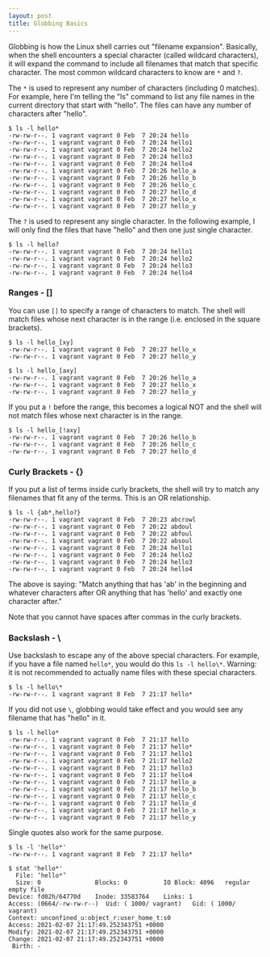 ```yaml
---
layout: post
title: Globbing Basics
---
```


Globbing is how the Linux shell carries out "filename expansion". Basically, when the shell encounters a special character (called wildcard characters), it will expand the command to include all filenames that match that specific character. 
The most common wildcard characters to know are `*` and `?`.

The `*` is used to represent any number of characters (including 0 matches). For example, here I'm telling the "ls" command to list any file names in the current directory that start with "hello". The files can have any number of characters after "hello". 

```
$ ls -l hello*
-rw-rw-r--. 1 vagrant vagrant 0 Feb  7 20:24 hello
-rw-rw-r--. 1 vagrant vagrant 0 Feb  7 20:24 hello1
-rw-rw-r--. 1 vagrant vagrant 0 Feb  7 20:24 hello2
-rw-rw-r--. 1 vagrant vagrant 0 Feb  7 20:24 hello3
-rw-rw-r--. 1 vagrant vagrant 0 Feb  7 20:24 hello4
-rw-rw-r--. 1 vagrant vagrant 0 Feb  7 20:26 hello_a
-rw-rw-r--. 1 vagrant vagrant 0 Feb  7 20:26 hello_b
-rw-rw-r--. 1 vagrant vagrant 0 Feb  7 20:26 hello_c
-rw-rw-r--. 1 vagrant vagrant 0 Feb  7 20:27 hello_d
-rw-rw-r--. 1 vagrant vagrant 0 Feb  7 20:27 hello_x
-rw-rw-r--. 1 vagrant vagrant 0 Feb  7 20:27 hello_y
```

The `?` is used to represent any single character. In the following example, I will only find the files that have "hello" and then one just single character.
```
$ ls -l hello?
-rw-rw-r--. 1 vagrant vagrant 0 Feb  7 20:24 hello1
-rw-rw-r--. 1 vagrant vagrant 0 Feb  7 20:24 hello2
-rw-rw-r--. 1 vagrant vagrant 0 Feb  7 20:24 hello3
-rw-rw-r--. 1 vagrant vagrant 0 Feb  7 20:24 hello4
```

### Ranges - []
You can use `[]` to specify a range of characters to match. The shell will match files whose next character is in the range (i.e. enclosed in the square brackets).

```
$ ls -l hello_[xy]
-rw-rw-r--. 1 vagrant vagrant 0 Feb  7 20:27 hello_x
-rw-rw-r--. 1 vagrant vagrant 0 Feb  7 20:27 hello_y

$ ls -l hello_[axy]
-rw-rw-r--. 1 vagrant vagrant 0 Feb  7 20:26 hello_a
-rw-rw-r--. 1 vagrant vagrant 0 Feb  7 20:27 hello_x
-rw-rw-r--. 1 vagrant vagrant 0 Feb  7 20:27 hello_y
```

If you put a `!` before the range, this becomes a logical NOT and the shell will not match files whose next character is in the range.

```
$ ls -l hello_[!axy]
-rw-rw-r--. 1 vagrant vagrant 0 Feb  7 20:26 hello_b
-rw-rw-r--. 1 vagrant vagrant 0 Feb  7 20:26 hello_c
-rw-rw-r--. 1 vagrant vagrant 0 Feb  7 20:27 hello_d
```

### Curly Brackets - {}
If you put a list of terms inside curly brackets, the shell will try to match any filenames that fit any of the terms. This is an OR relationship.

```
$ ls -l {ab*,hello?}
-rw-rw-r--. 1 vagrant vagrant 0 Feb  7 20:23 abcrowl
-rw-rw-r--. 1 vagrant vagrant 0 Feb  7 20:22 abdoul
-rw-rw-r--. 1 vagrant vagrant 0 Feb  7 20:22 abfoul
-rw-rw-r--. 1 vagrant vagrant 0 Feb  7 20:22 absoul
-rw-rw-r--. 1 vagrant vagrant 0 Feb  7 20:24 hello1
-rw-rw-r--. 1 vagrant vagrant 0 Feb  7 20:24 hello2
-rw-rw-r--. 1 vagrant vagrant 0 Feb  7 20:24 hello3
-rw-rw-r--. 1 vagrant vagrant 0 Feb  7 20:24 hello4
```

The above is saying: "Match anything that has 'ab' in the beginning and whatever characters after OR anything that has 'hello' and exactly one character after."

Note that you cannot have spaces after commas in the curly brackets.

### Backslash - \
Use backslash to escape any of the above special characters. For example, if you have a file named `hello*`, you would do this `ls -l hello\*`. Warning: it is not recommended to actually name files with these special characters. 

```
$ ls -l hello\*
-rw-rw-r--. 1 vagrant vagrant 0 Feb  7 21:17 hello*
```

If you did not use `\`, globbing would take effect and you would see any filename that has "hello" in it.

```
$ ls -l hello*
-rw-rw-r--. 1 vagrant vagrant 0 Feb  7 21:17 hello
-rw-rw-r--. 1 vagrant vagrant 0 Feb  7 21:17 hello*
-rw-rw-r--. 1 vagrant vagrant 0 Feb  7 21:17 hello1
-rw-rw-r--. 1 vagrant vagrant 0 Feb  7 21:17 hello2
-rw-rw-r--. 1 vagrant vagrant 0 Feb  7 21:17 hello3
-rw-rw-r--. 1 vagrant vagrant 0 Feb  7 21:17 hello4
-rw-rw-r--. 1 vagrant vagrant 0 Feb  7 21:17 hello_a
-rw-rw-r--. 1 vagrant vagrant 0 Feb  7 21:17 hello_b
-rw-rw-r--. 1 vagrant vagrant 0 Feb  7 21:17 hello_c
-rw-rw-r--. 1 vagrant vagrant 0 Feb  7 21:17 hello_d
-rw-rw-r--. 1 vagrant vagrant 0 Feb  7 21:17 hello_x
-rw-rw-r--. 1 vagrant vagrant 0 Feb  7 21:17 hello_y
```

Single quotes also work for the same purpose. 

```
$ ls -l 'hello*'
-rw-rw-r--. 1 vagrant vagrant 0 Feb  7 21:17 hello*
```

```
$ stat 'hello*'
  File: ‘hello*’
  Size: 0               Blocks: 0          IO Block: 4096   regular empty file
Device: fd02h/64770d    Inode: 33583764    Links: 1
Access: (0664/-rw-rw-r--)  Uid: ( 1000/ vagrant)   Gid: ( 1000/ vagrant)
Context: unconfined_u:object_r:user_home_t:s0
Access: 2021-02-07 21:17:49.252343751 +0000
Modify: 2021-02-07 21:17:49.252343751 +0000
Change: 2021-02-07 21:17:49.252343751 +0000
 Birth: -
```
